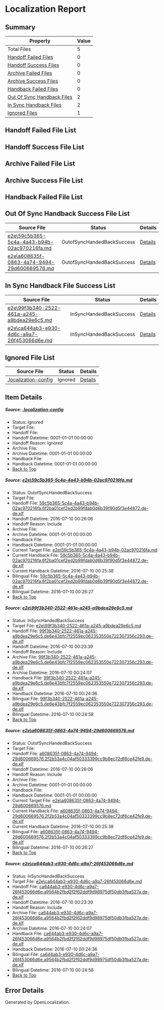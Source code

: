 # <a name='report-top'></a> Localization Report

## Summary
 Property | Value 
 -------- | ----- 
 Total Files | 5
[ Handoff Failed Files ](#handoff-failed-list)| 0
[ Handoff Success Files ](#handoff-success-list)| 0
[ Archive Failed Files ](#archive-failed-list)| 0
[ Archive Success Files ](#archive-success-list)| 0
[ Handback Failed Files ](#handback-failed-list)| 0
[ Out Of Sync Handback Files ](#outofsync-handback-success-list)| 2
[ In Sync Handback Files ](#insync-handback-success-list)| 2
[ Ignored Files ](#ignored-list)| 1

## <a name='handoff-failed-list'></a> Handoff Failed File List

## <a name='handoff-success-list'></a> Handoff Success File List

## <a name='archive-failed-list'></a> Archive Failed File List

## <a name='archive-success-list'></a> Archive Success File List

## <a name='handback-failed-list'></a> Handback Failed File List

## <a name='outofsync-handback-success-list'></a> Out Of Sync Handback Success File List
 Source File | Status | Details 
 ----------- | ------ | ------- 
 [e2e\59c5b365-5c4a-4a43-b94b-02ac970216fa.md](https://github.com/OpenLocalizationTestOrg/oltest/blob/f0186adf19c03887d882a9b799dc567b6613ba62/e2e/59c5b365-5c4a-4a43-b94b-02ac970216fa.md) | OutofSyncHandedBackSuccess | [Details](#49795184e9077b83f0552e569995a1506117128e1)
 [e2e\a608635f-0863-4a74-9494-29d600669576.md](https://github.com/OpenLocalizationTestOrg/oltest/blob/f0186adf19c03887d882a9b799dc567b6613ba62/e2e/a608635f-0863-4a74-9494-29d600669576.md) | OutofSyncHandedBackSuccess | [Details](#deccb49d17c516663a97c8841a1bb63989d48d0c3)

## <a name='insync-handback-success-list'></a> In Sync Handback File Success List
 Source File | Status | Details 
 ----------- | ------ | ------- 
 [e2e\99f3b340-2522-461a-a245-a9bdea29e6c5.md](https://github.com/OpenLocalizationTestOrg/oltest/blob/8ea1fcca8f92a84f97ecbe03fd3ffe99647ba0cf/e2e/99f3b340-2522-461a-a245-a9bdea29e6c5.md) | InSyncHandedBackSuccess | [Details](#3e2f2c3755e52d72e69ed1b3cb38abe161226e832)
 [e2e\ca644ab3-e930-4d6c-a9a7-26f453066d6e.md](https://github.com/OpenLocalizationTestOrg/oltest/blob/8ea1fcca8f92a84f97ecbe03fd3ffe99647ba0cf/e2e/ca644ab3-e930-4d6c-a9a7-26f453066d6e.md) | InSyncHandedBackSuccess | [Details](#7acb2c124168fed03468b835595c6558b1d78ea44)

## <a name='ignored-list'></a> Ignored File List
 Source File | Status | Details 
 ----------- | ------ | ------- 
 [.localization-config](https://github.com/OpenLocalizationTestOrg/oltest/blob/f0186adf19c03887d882a9b799dc567b6613ba62/.localization-config) | Ignored | [Details](#3d4f252ac210baf56311d7e97dcc2db10974dbd20)

## Item Details
##### <a name='3d4f252ac210baf56311d7e97dcc2db10974dbd20'></a> Source: [.localization-config](https://github.com/OpenLocalizationTestOrg/oltest/blob/f0186adf19c03887d882a9b799dc567b6613ba62/.localization-config)
* Status: Ignored
* Target File: 
* Handoff File: 
* Handoff Datetime: 0001-01-01 00:00:00
* Handoff Reason: Ignored
* Archive File: 
* Archive Datetime: 0001-01-01 00:00:00
* Handback File: 
* Handback Datetime: 0001-01-01 00:00:00
* [Back to Top](#report-top)

##### <a name='49795184e9077b83f0552e569995a1506117128e1'></a> Source: [e2e\59c5b365-5c4a-4a43-b94b-02ac970216fa.md](https://github.com/OpenLocalizationTestOrg/oltest/blob/f0186adf19c03887d882a9b799dc567b6613ba62/e2e/59c5b365-5c4a-4a43-b94b-02ac970216fa.md)
* Status: OutofSyncHandedBackSuccess
* Target File: 
* Handoff File: [59c5b365-5c4a-4a43-b94b-02ac970216fa.6f2ba01cef2ed2b99fdab0d6b39f90d5f3e44872.de-de.xlf](https://github.com/OpenLocalizationTestOrg/olhandoff-e2e/blob/6a3cf0b77db89634534afde3509b48db61a11cf9/ol-handoff/OpenLocalizationTestOrg/oltest-dede-fly/ci/ht/59c5b365-5c4a-4a43-b94b-02ac970216fa.6f2ba01cef2ed2b99fdab0d6b39f90d5f3e44872.de-de.xlf)
* Handoff Datetime: 2016-07-10 00:26:06
* Handoff Reason: Include
* Archive File: 
* Archive Datetime: 0001-01-01 00:00:00
* Handback File: 
* Handback Datetime: 0001-01-01 00:00:00
* Current Target File: [e2e\59c5b365-5c4a-4a43-b94b-02ac970216fa.md](https://github.com/OpenLocalizationTestOrg/oltest-dede-fly/blob/da9bf5d8c2154aa4d32d8e2e27116901718dd32e/e2e/59c5b365-5c4a-4a43-b94b-02ac970216fa.md)
* Current Handback File: [59c5b365-5c4a-4a43-b94b-02ac970216fa.6f2ba01cef2ed2b99fdab0d6b39f90d5f3e44872.de-de.xlf](https://github.com/OpenLocalizationTestOrg/olhandback-e2e/blob/50c2f2c0c16e9f68eb6c28ff643776316dcf2d6c/ol-handback/OpenLocalizationTestOrg/oltest-dede-fly/ci/ht/59c5b365-5c4a-4a43-b94b-02ac970216fa.6f2ba01cef2ed2b99fdab0d6b39f90d5f3e44872.de-de.xlf)
* Current Handback Datetime: 2016-07-10 00:25:38
* Bilingual File: [59c5b365-5c4a-4a43-b94b-02ac970216fa.6f2ba01cef2ed2b99fdab0d6b39f90d5f3e44872.de-de.xlf](https://github.com/OpenLocalizationTestOrg/olhandback-e2e/blob/50c2f2c0c16e9f68eb6c28ff643776316dcf2d6c/ol-handback/OpenLocalizationTestOrg/oltest-dede-fly/ci/ht/59c5b365-5c4a-4a43-b94b-02ac970216fa.6f2ba01cef2ed2b99fdab0d6b39f90d5f3e44872.de-de.xlf)
* Bilingual Datetime: 2016-07-10 00:26:27
* [Back to Top](#report-top)

##### <a name='3e2f2c3755e52d72e69ed1b3cb38abe161226e832'></a> Source: [e2e\99f3b340-2522-461a-a245-a9bdea29e6c5.md](https://github.com/OpenLocalizationTestOrg/oltest/blob/8ea1fcca8f92a84f97ecbe03fd3ffe99647ba0cf/e2e/99f3b340-2522-461a-a245-a9bdea29e6c5.md)
* Status: InSyncHandedBackSuccess
* Target File: [e2e\99f3b340-2522-461a-a245-a9bdea29e6c5.md](https://github.com/OpenLocalizationTestOrg/oltest-dede-fly/blob/bbc401a52a3acc6a67a482bdd01e43ee13563e3b/e2e/99f3b340-2522-461a-a245-a9bdea29e6c5.md)
* Handoff File: [99f3b340-2522-461a-a245-a9bdea29e6c5.de6e43bfc7f2559ec062353550e722307356c293.de-de.xlf](https://github.com/OpenLocalizationTestOrg/olhandoff-e2e/blob/c69df3676808e63c04703b22313f6fd5f0577fa3/ol-handoff/OpenLocalizationTestOrg/oltest-dede-fly/ci/ht/99f3b340-2522-461a-a245-a9bdea29e6c5.de6e43bfc7f2559ec062353550e722307356c293.de-de.xlf)
* Handoff Datetime: 2016-07-10 00:23:39
* Handoff Reason: Include
* Archive File: [99f3b340-2522-461a-a245-a9bdea29e6c5.de6e43bfc7f2559ec062353550e722307356c293.de-de.xlf](https://github.com/OpenLocalizationTestOrg/olhandoff-e2e/blob/eec28cf96040d873b1aedc718075a80d04961436/ol-archive/OpenLocalizationTestOrg/oltest-dede-fly/ci/ht/99f3b340-2522-461a-a245-a9bdea29e6c5.de6e43bfc7f2559ec062353550e722307356c293.de-de.xlf)
* Archive Datetime: 2016-07-10 00:24:07
* Handback File: [99f3b340-2522-461a-a245-a9bdea29e6c5.de6e43bfc7f2559ec062353550e722307356c293.de-de.xlf](https://github.com/OpenLocalizationTestOrg/olhandback-e2e/blob/89e8357090ddaf56bac8ee2ca34f085e77d7e9fa/ol-handback/OpenLocalizationTestOrg/oltest-dede-fly/ci/ht/99f3b340-2522-461a-a245-a9bdea29e6c5.de6e43bfc7f2559ec062353550e722307356c293.de-de.xlf)
* Handback Datetime: 2016-07-10 00:24:36
* Bilingual File: [99f3b340-2522-461a-a245-a9bdea29e6c5.de6e43bfc7f2559ec062353550e722307356c293.de-de.xlf](https://github.com/OpenLocalizationTestOrg/olhandback-e2e/blob/89e8357090ddaf56bac8ee2ca34f085e77d7e9fa/ol-handback/OpenLocalizationTestOrg/oltest-dede-fly/ci/ht/99f3b340-2522-461a-a245-a9bdea29e6c5.de6e43bfc7f2559ec062353550e722307356c293.de-de.xlf)
* Bilingual Datetime: 2016-07-10 00:24:58
* [Back to Top](#report-top)

##### <a name='deccb49d17c516663a97c8841a1bb63989d48d0c3'></a> Source: [e2e\a608635f-0863-4a74-9494-29d600669576.md](https://github.com/OpenLocalizationTestOrg/oltest/blob/f0186adf19c03887d882a9b799dc567b6613ba62/e2e/a608635f-0863-4a74-9494-29d600669576.md)
* Status: OutofSyncHandedBackSuccess
* Target File: 
* Handoff File: [a608635f-0863-4a74-9494-29d600669576.2f2b53a4c04af50333399cc9b8ec72df6ce42fe9.de-de.xlf](https://github.com/OpenLocalizationTestOrg/olhandoff-e2e/blob/6a3cf0b77db89634534afde3509b48db61a11cf9/ol-handoff/OpenLocalizationTestOrg/oltest-dede-fly/ci/ht/a608635f-0863-4a74-9494-29d600669576.2f2b53a4c04af50333399cc9b8ec72df6ce42fe9.de-de.xlf)
* Handoff Datetime: 2016-07-10 00:26:06
* Handoff Reason: Include
* Archive File: 
* Archive Datetime: 0001-01-01 00:00:00
* Handback File: 
* Handback Datetime: 0001-01-01 00:00:00
* Current Target File: [e2e\a608635f-0863-4a74-9494-29d600669576.md](https://github.com/OpenLocalizationTestOrg/oltest-dede-fly/blob/da9bf5d8c2154aa4d32d8e2e27116901718dd32e/e2e/a608635f-0863-4a74-9494-29d600669576.md)
* Current Handback File: [a608635f-0863-4a74-9494-29d600669576.2f2b53a4c04af50333399cc9b8ec72df6ce42fe9.de-de.xlf](https://github.com/OpenLocalizationTestOrg/olhandback-e2e/blob/50c2f2c0c16e9f68eb6c28ff643776316dcf2d6c/ol-handback/OpenLocalizationTestOrg/oltest-dede-fly/ci/ht/a608635f-0863-4a74-9494-29d600669576.2f2b53a4c04af50333399cc9b8ec72df6ce42fe9.de-de.xlf)
* Current Handback Datetime: 2016-07-10 00:25:38
* Bilingual File: [a608635f-0863-4a74-9494-29d600669576.2f2b53a4c04af50333399cc9b8ec72df6ce42fe9.de-de.xlf](https://github.com/OpenLocalizationTestOrg/olhandback-e2e/blob/50c2f2c0c16e9f68eb6c28ff643776316dcf2d6c/ol-handback/OpenLocalizationTestOrg/oltest-dede-fly/ci/ht/a608635f-0863-4a74-9494-29d600669576.2f2b53a4c04af50333399cc9b8ec72df6ce42fe9.de-de.xlf)
* Bilingual Datetime: 2016-07-10 00:26:27
* [Back to Top](#report-top)

##### <a name='7acb2c124168fed03468b835595c6558b1d78ea44'></a> Source: [e2e\ca644ab3-e930-4d6c-a9a7-26f453066d6e.md](https://github.com/OpenLocalizationTestOrg/oltest/blob/8ea1fcca8f92a84f97ecbe03fd3ffe99647ba0cf/e2e/ca644ab3-e930-4d6c-a9a7-26f453066d6e.md)
* Status: InSyncHandedBackSuccess
* Target File: [e2e\ca644ab3-e930-4d6c-a9a7-26f453066d6e.md](https://github.com/OpenLocalizationTestOrg/oltest-dede-fly/blob/bbc401a52a3acc6a67a482bdd01e43ee13563e3b/e2e/ca644ab3-e930-4d6c-a9a7-26f453066d6e.md)
* Handoff File: [ca644ab3-e930-4d6c-a9a7-26f453066d6e.a9564b2fbd2f2f62ddf9d98975df50db3fba527a.de-de.xlf](https://github.com/OpenLocalizationTestOrg/olhandoff-e2e/blob/c69df3676808e63c04703b22313f6fd5f0577fa3/ol-handoff/OpenLocalizationTestOrg/oltest-dede-fly/ci/ht/ca644ab3-e930-4d6c-a9a7-26f453066d6e.a9564b2fbd2f2f62ddf9d98975df50db3fba527a.de-de.xlf)
* Handoff Datetime: 2016-07-10 00:23:39
* Handoff Reason: Include
* Archive File: [ca644ab3-e930-4d6c-a9a7-26f453066d6e.a9564b2fbd2f2f62ddf9d98975df50db3fba527a.de-de.xlf](https://github.com/OpenLocalizationTestOrg/olhandoff-e2e/blob/eec28cf96040d873b1aedc718075a80d04961436/ol-archive/OpenLocalizationTestOrg/oltest-dede-fly/ci/ht/ca644ab3-e930-4d6c-a9a7-26f453066d6e.a9564b2fbd2f2f62ddf9d98975df50db3fba527a.de-de.xlf)
* Archive Datetime: 2016-07-10 00:24:07
* Handback File: [ca644ab3-e930-4d6c-a9a7-26f453066d6e.a9564b2fbd2f2f62ddf9d98975df50db3fba527a.de-de.xlf](https://github.com/OpenLocalizationTestOrg/olhandback-e2e/blob/89e8357090ddaf56bac8ee2ca34f085e77d7e9fa/ol-handback/OpenLocalizationTestOrg/oltest-dede-fly/ci/ht/ca644ab3-e930-4d6c-a9a7-26f453066d6e.a9564b2fbd2f2f62ddf9d98975df50db3fba527a.de-de.xlf)
* Handback Datetime: 2016-07-10 00:24:36
* Bilingual File: [ca644ab3-e930-4d6c-a9a7-26f453066d6e.a9564b2fbd2f2f62ddf9d98975df50db3fba527a.de-de.xlf](https://github.com/OpenLocalizationTestOrg/olhandback-e2e/blob/89e8357090ddaf56bac8ee2ca34f085e77d7e9fa/ol-handback/OpenLocalizationTestOrg/oltest-dede-fly/ci/ht/ca644ab3-e930-4d6c-a9a7-26f453066d6e.a9564b2fbd2f2f62ddf9d98975df50db3fba527a.de-de.xlf)
* Bilingual Datetime: 2016-07-10 00:24:58
* [Back to Top](#report-top)


## Error Details

Generated by OpenLocalization.
